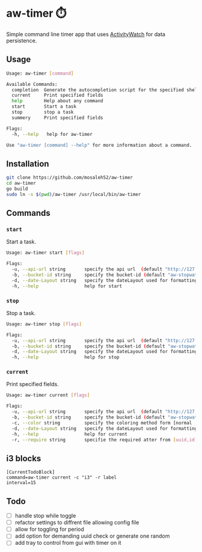 # aw-timer ⏱️

Simple command line timer app that uses [ActivityWatch](https://github.com/activitywatch/activitywatch) for data persistence.

## Usage

```bash
Usage: aw-timer [command]

Available Commands:
  completion  Generate the autocompletion script for the specified shell
  current     Print specified fields
  help        Help about any command
  start       Start a task
  stop        stop a task
  summery     Print specified fields

Flags:
  -h, --help   help for aw-timer

Use "aw-timer [command] --help" for more information about a command.
```

## Installation

```bash
git clone https://github.com/mosaleh52/aw-timer
cd aw-timer
go build
sudo ln -s $(pwd)/aw-timer /usr/local/bin/aw-timer
```

## Commands

### `start`

Start a task.

```bash
Usage: aw-timer start [flags]

Flags:
  -u, --api-url string       specify the api url  (default "http://127.0.0.1:5600/api/0/")
  -b, --bucket-id string     specify the bucket-id (default "aw-stopwatch")
  -d, --date-Layout string   specify the dateLayout used for formatting in aw server (default "2006-01-02T15:04:05.999999-07:00")
  -h, --help                 help for start
```

### `stop`

Stop a task.

```bash
Usage: aw-timer stop [flags]

Flags:
  -u, --api-url string       specify the api url  (default "http://127.0.0.1:5600/api/0/")
  -b, --bucket-id string     specify the bucket-id (default "aw-stopwatch")
  -d, --date-Layout string   specify the dateLayout used for formatting in aw server (default "2006-01-02T15:04:05.999999-07:00")
  -h, --help                 help for stop
```

### `current`

Print specified fields.

```bash
Usage: aw-timer current [flags]

Flags:
  -u, --api-url string       specify the api url  (default "http://127.0.0.1:5600/api/0/")
  -b, --bucket-id string     specify the bucket-id (default "aw-stopwatch")
  -c, --color string         specify the coloring method form [normal , i3 , none] default to normal  (default "term")
  -d, --date-Layout string   specify the dateLayout used for formatting in aw server (default "2006-01-02T15:04:05.999Z")
  -h, --help                 help for current
  -r, --require string       specifie the required atter from [uuid,id,label] (default "all")
```

## i3 blocks

```
[CurrentTodoBlock]
command=aw-timer current -c "i3" -r label
interval=15
```

## Todo

- [ ] handle stop while toggle
- [ ] refactor settings to diffrent file allowing config file
- [ ] allow for toggling for period
- [ ] add option for demanding uuid check or generate one random
- [ ] add tray to control from gui with timer on it
